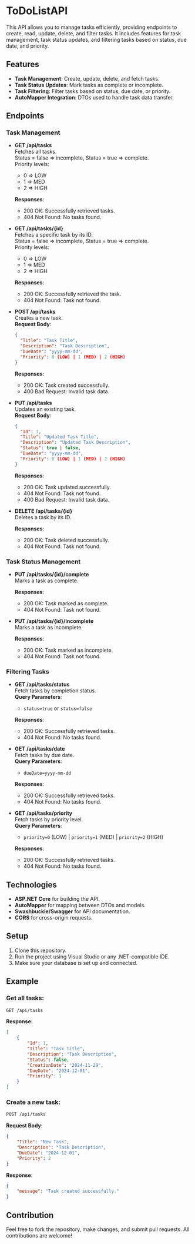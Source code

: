 
# ToDoListAPI

This API allows you to manage tasks efficiently, providing endpoints to create, read, update, delete, and filter tasks. It includes features for task management, task status updates, and filtering tasks based on status, due date, and priority.

## Features

- **Task Management**: Create, update, delete, and fetch tasks.
- **Task Status Updates**: Mark tasks as complete or incomplete.
- **Task Filtering**: Filter tasks based on status, due date, or priority.
- **AutoMapper Integration**: DTOs used to handle task data transfer.

## Endpoints

### Task Management

- **GET /api/tasks**  
  Fetches all tasks.  
  Status = false => incomplete, Status = true => complete.  
  Priority levels:  
  - 0 => LOW  
  - 1 => MED  
  - 2 => HIGH  

  **Responses**:  
  - 200 OK: Successfully retrieved tasks.  
  - 404 Not Found: No tasks found.

- **GET /api/tasks/{id}**  
  Fetches a specific task by its ID.  
  Status = false => incomplete, Status = true => complete.  
  Priority levels:  
  - 0 => LOW  
  - 1 => MED  
  - 2 => HIGH  

  **Responses**:  
  - 200 OK: Successfully retrieved the task.  
  - 404 Not Found: Task not found.

- **POST /api/tasks**  
  Creates a new task.  
  **Request Body**:  
  ```json
  {
    "Title": "Task Title",
    "Description": "Task Description",
    "DueDate": "yyyy-mm-dd",
    "Priority": 0 (LOW) | 1 (MED) | 2 (HIGH)
  }
  ```
  **Responses**:  
  - 200 OK: Task created successfully.  
  - 400 Bad Request: Invalid task data.

- **PUT /api/tasks**  
  Updates an existing task.  
  **Request Body**:  
  ```json
  {
    "Id": 1,
    "Title": "Updated Task Title",
    "Description": "Updated Task Description",
    "Status": true | false,
    "DueDate": "yyyy-mm-dd",
    "Priority": 0 (LOW) | 1 (MED) | 2 (HIGH)
  }
  ```

  **Responses**:  
  - 200 OK: Task updated successfully.  
  - 404 Not Found: Task not found.  
  - 400 Bad Request: Invalid task data.

- **DELETE /api/tasks/{id}**  
  Deletes a task by its ID.  

  **Responses**:  
  - 200 OK: Task deleted successfully.  
  - 404 Not Found: Task not found.

### Task Status Management

- **PUT /api/tasks/{id}/complete**  
  Marks a task as complete.

  **Responses**:  
  - 200 OK: Task marked as complete.  
  - 404 Not Found: Task not found.

- **PUT /api/tasks/{id}/incomplete**  
  Marks a task as incomplete.

  **Responses**:  
  - 200 OK: Task marked as incomplete.  
  - 404 Not Found: Task not found.

### Filtering Tasks

- **GET /api/tasks/status**  
  Fetch tasks by completion status.  
  **Query Parameters**:  
  - `status=true` or `status=false`  

  **Responses**:  
  - 200 OK: Successfully retrieved tasks.  
  - 404 Not Found: No tasks found.

- **GET /api/tasks/date**  
  Fetch tasks by due date.  
  **Query Parameters**:  
  - `dueDate=yyyy-mm-dd`  

  **Responses**:  
  - 200 OK: Successfully retrieved tasks.  
  - 404 Not Found: No tasks found.

- **GET /api/tasks/priority**  
  Fetch tasks by priority level.  
  **Query Parameters**:  
  - `priority=0` (LOW) | `priority=1` (MED) | `priority=2` (HIGH)  

  **Responses**:  
  - 200 OK: Successfully retrieved tasks.  
  - 404 Not Found: No tasks found.

## Technologies

- **ASP.NET Core** for building the API.
- **AutoMapper** for mapping between DTOs and models.
- **Swashbuckle/Swagger** for API documentation.
- **CORS** for cross-origin requests.

## Setup

1. Clone this repository.
2. Run the project using Visual Studio or any .NET-compatible IDE.
3. Make sure your database is set up and connected.

## Example

### Get all tasks:

```bash
GET /api/tasks
```

**Response**:
```json
[
    {
        "Id": 1,
        "Title": "Task Title",
        "Description": "Task Description",
        "Status": false,
        "CreationDate": "2024-11-29",
        "DueDate": "2024-12-01",
        "Priority": 1
    }
]
```

### Create a new task:

```bash
POST /api/tasks
```

**Request Body**:
```json
{
    "Title": "New Task",
    "Description": "Task Description",
    "DueDate": "2024-12-01",
    "Priority": 2
}
```

**Response**:
```json
{
    "message": "Task created successfully."
}
```

## Contribution

Feel free to fork the repository, make changes, and submit pull requests. All contributions are welcome!

